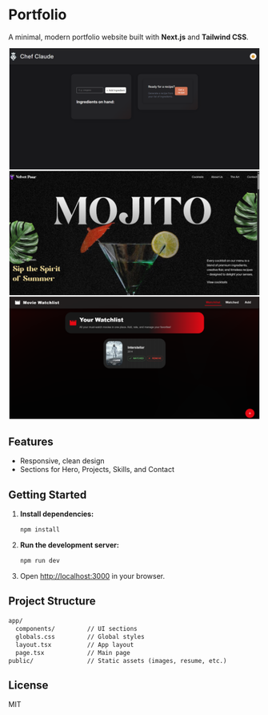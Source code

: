 # Portfolio

A minimal, modern portfolio website built with **Next.js** and **Tailwind CSS**.

<p align="center">
  <img src="public/chef.png" alt="Chef Project Screenshot" width="500"/>
  <img src="public/gsap.png" alt="GSAP Project Screenshot" width="500"/>
  <img src="public/movies.png" alt="Movies Project Screenshot" width="500"/>
</p>

## Features

- Responsive, clean design
- Sections for Hero, Projects, Skills, and Contact

## Getting Started

1. **Install dependencies:**
    ```bash
    npm install
    ```
2. **Run the development server:**
    ```bash
    npm run dev
    ```
3. Open [http://localhost:3000](http://localhost:3000) in your browser.

## Project Structure

```
app/
  components/         // UI sections
  globals.css         // Global styles
  layout.tsx          // App layout
  page.tsx            // Main page
public/               // Static assets (images, resume, etc.)
```

## License

MIT
